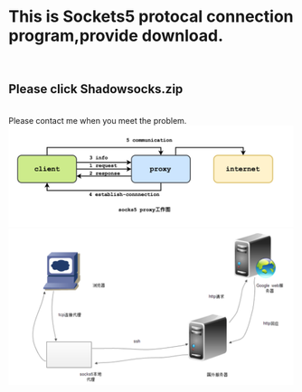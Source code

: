<h1>This is Sockets5 protocal connection program,provide download.</h1></br>
<h2><b>Please click Shadowsocks.zip</b></h2></br>
Please contact me when you meet the problem.</br>
<img src = "Networkimage.png" alt = "picture error"></img>
<img src = "7e520a634b13ecab4fc9aeaf99e42b66.png" alt = "picture error"></img>
